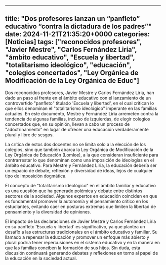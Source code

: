 
---
title: "Dos profesores lanzan un “panfleto” educativo “contra la dictadura de los padres”"
date: 2024-11-21T21:35:20+0000
categories: [Noticias]
tags: ["reconocidos profesores", "Javier Mestre", "Carlos Fernández Liria", "ámbito educativo", "Escuela y libertad", "totalitarismo ideológico", "educación", "colegios concertados", "Ley Orgánica de Modificación de la Ley Orgánica de Educ"]
---

Dos reconocidos profesores, Javier Mestre y Carlos Fernández Liria, han dado un paso al frente en el ámbito educativo con el lanzamiento de un controvertido "panfleto" titulado 'Escuela y libertad', en el cual critican lo que ellos denominan el "totalitarismo ideológico" imperante en las familias actuales. En este documento, Mestre y Fernández Liria arremeten contra la tendencia de algunas familias, incluso de izquierdas, de elegir colegios concertados que, en su opinión, llevan a cabo un proceso de "adoctrinamiento" en lugar de ofrecer una educación verdaderamente plural y libre de sesgos.

La crítica de estos dos docentes no se limita solo a la elección de los colegios, sino que también abarca la Ley Orgánica de Modificación de la Ley Orgánica de Educación (Lomloe), a la que consideran insuficiente para contrarrestar lo que denominan como una imposición de ideologías en el ámbito educativo. Para Mestre y Fernández Liria, la educación debería ser un espacio de debate, reflexión y diversidad de ideas, lejos de cualquier tipo de imposición dogmática.

El concepto de "totalitarismo ideológico" en el ámbito familiar y educativo es una cuestión que ha generado polémica y debate entre distintos sectores de la sociedad. Algunos expertos en educación coinciden en que es fundamental promover la autonomía y el pensamiento crítico en los estudiantes, evitando caer en posturas extremas que limiten la libertad de pensamiento y la diversidad de opiniones.

El impacto de las declaraciones de Javier Mestre y Carlos Fernández Liria en su panfleto 'Escuela y libertad' es significativo, ya que plantea un desafío a las estructuras tradicionales en el ámbito educativo y familiar. Su llamado a repensar la educación y promover un enfoque más abierto y plural podría tener repercusiones en el sistema educativo y en la manera en que las familias conciben la formación de sus hijos. Sin duda, esta discusión continuará generando debates y reflexiones en torno al papel de la educación en la sociedad actual.
    